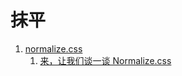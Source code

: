 # 抹平
1. [normalize.css](https://necolas.github.io/normalize.css/)
    1. [来，让我们谈一谈 Normalize.css](http://jerryzou.com/posts/aboutNormalizeCss/)